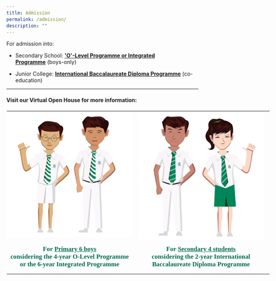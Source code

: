 ```yaml
---
title: Admission
permalink: /admission/
description: ""
---
```

For admission into:

*   Secondary School:&nbsp;**['O'-Level Programme&nbsp;or&nbsp;Integrated Programme](/admission/o-level-n-integrated-programme)**&nbsp;(boys-only)

*   Junior College:&nbsp;**[International Baccalaureate Diploma Programme](/admission/international-baccalaureate-diploma-programme)**&nbsp;(co-education)

  

* * *

#### Visit our Virtual Open House for more information:

<table style="margin: auto; outline: 0px; padding: 0px; border-collapse: collapse; clear: both; border: 1px solid transparent; table-layout: fixed; width: 707.273px;" class="ive_eobj_center ives_tab_kosong"><tbody style="margin: 0px; outline: 0px; padding: 0px;"><tr style="margin: 0px; outline: 0px; padding: 0px;"><td style="margin: 0px; outline: 0px; padding: 0px 15px 15px 0px; vertical-align: top; width: 330px;"><img style="margin: auto; outline: none; padding: 0px; border: none; clear: both; cursor: pointer; display: block;" class="ive_eobj_center ive_clickable" alt="SJI secondary boys.png" width="100%" src="/images/SJI%20secondary%20boys.png"></td><td style="margin: 0px; outline: 0px; padding: 0px 15px 15px 0px; vertical-align: top; width: 330px;"><img style="margin: auto; outline: none; padding: 0px; border: none; clear: both; cursor: pointer; display: block; width: 337.641px; height: 337px;" class="ive_eobj_center ive_clickable" src="/images/SJI%20IBDP%20boygirl.png"></td></tr><tr style="margin: 0px; outline: 0px; padding: 0px;"><td style="margin: 0px; outline: 0px; padding: 0px 15px 15px 0px; vertical-align: top; text-align: center;"><b style="margin: 0px; outline: 0px; padding: 0px;"><h3 style="margin: 0px; outline: 0px; padding: 0px; min-height: 1em; font-family: Palatino, &quot;Palatino Linotype&quot;, &quot;Palatino LT STD&quot;, &quot;Book Antiqua&quot;, Georgia, serif; color: rgb(80, 80, 80); font-size: 16.8px;"><a style="margin: 0px; outline: 0px; padding: 0px; color: rgb(0, 106, 81); text-decoration: none;" target="_blank" href="https://openhouse.sji.edu.sg/st-josephs-institution">For<span>&nbsp;</span><u style="margin: 0px; outline: 0px; padding: 0px;">Primary 6 boys</u><br style="margin: 0px; outline: 0px; padding: 0px;">considering the 4-year O-Level Programme or the 6-year Integrated Programme</a></h3></b></td><td style="margin: 0px; outline: 0px; padding: 0px 15px 15px 0px; vertical-align: top; text-align: center;"><b style="margin: 0px; outline: 0px; padding: 0px;"><h3 style="margin: 0px; outline: 0px; padding: 0px; min-height: 1em; font-family: Palatino, &quot;Palatino Linotype&quot;, &quot;Palatino LT STD&quot;, &quot;Book Antiqua&quot;, Georgia, serif; color: rgb(80, 80, 80); font-size: 16.8px;"><a style="margin: 0px; outline: 0px; padding: 0px; color: rgb(0, 106, 81); text-decoration: none;" target="_blank" href="https://ibdp-openhouse.sji.edu.sg/">For<span>&nbsp;</span><u style="margin: 0px; outline: 0px; padding: 0px;">Secondary 4 students</u><br style="margin: 0px; outline: 0px; padding: 0px;">considering the 2-year International Baccalaureate Diploma Programme</a></h3></b></td></tr></tbody></table>